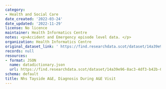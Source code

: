 ```yaml
---
category:
- Health and Social Care
date_created: '2022-03-24'
date_updated: '2022-11-29'
license: No licence
maintainer: Health Informatics Centre
notes: <p>Accident and Emergency episode level data. </p>
organization: Health Informatics Centre
original_dataset_link: ' https://find.researchdata.scot/dataset/14a39e96-8ac3-4df3-b42b-07718121c585'
records: null
resources:
- format: JSON
  name: datadictionary.json
  url: https://find.researchdata.scot/dataset/14a39e96-8ac3-4df3-b42b-07718121c585/resource/14a39e96-8ac3-4df3-b42b-07718121c585/download/datadictionary.json
schema: default
title: Nhs Tayside A&E, Diagnosis During A&E Visit
---
```

